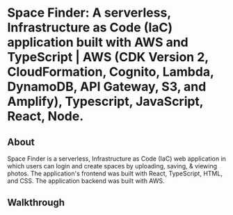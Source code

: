 # Space Finder: A serverless, Infrastructure as Code (IaC) application built with AWS and TypeScript | AWS (CDK Version 2, CloudFormation, Cognito, Lambda, DynamoDB, API Gateway, S3, and Amplify), Typescript, JavaScript, React, Node.

## About
Space Finder is a serverless, Infrastructure as Code (IaC) web application in which users can login and create spaces by uploading, saving, & viewing photos.  The application's frontend was built with React, TypeScript, HTML, and CSS. The application backend was built with AWS.

## Walkthrough
